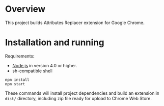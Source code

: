 # Overview

This project builds Attributes Replacer extension for Google Chrome.

# Installation and running

Requirements:
* [Node.js](https://nodejs.org) in version 4.0 or higher.
* sh-compatible shell

```
npm install
npm start
```
These commands will install project dependencies and build an extension in ```dist/``` directory,
including zip file ready for upload to Chrome Web Store.